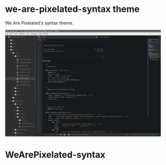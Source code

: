 # we-are-pixelated-syntax theme

We Are Pixelated's syntax theme.

![A screenshot of your theme](https://github.com/wearepixelated/WeArePixelated-syntax/blob/38ae5cafc7afba442a8408ac42878f229679d780/screens/wearepixelated-syntax.png)
# WeArePixelated-syntax
